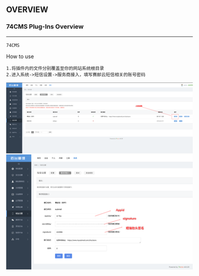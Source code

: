 ## OVERVIEW

### 74CMS Plug-Ins Overview

------
	74CMS
How to use

	1.将插件内的文件分别覆盖至你的网站系统根目录
	2.进入系统->短信设置->服务商接入，填写赛邮云短信相关的账号密码


![Submail](./markdown/1.png)
![Submail](./markdown/2.png)
